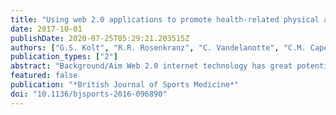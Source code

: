 ```yaml
---
title: "Using web 2.0 applications to promote health-related physical activity: Findings from the WALK 2.0 randomised controlled trial"
date: 2017-10-01
publishDate: 2020-07-25T05:29:21.203515Z
authors: ["G.S. Kolt", "R.R. Rosenkranz", "C. Vandelanotte", "C.M. Caperchione", "A.J. Maeder", "R. Tague", "T.N. Savage", "A. Van Itallie", "W.K. Mummery", "C. Oldmeadow", "M.J. Duncan"]
publication_types: ["2"]
abstract: "Background/Aim Web 2.0 internet technology has great potential in promoting physical activity. This trial investigated the effectiveness of a Web 2.0-based intervention on physical activity behaviour, and the impact on website usage and engagement. Methods 504 (328 women, 126 men) insufficiently active adult participants were randomly allocated to one f two web-based interventions or a paper-based Logbook group. The Web 1.0 group participated in the existing 10 000 Steps programme, while the Web 2.0 group participated in a Web 2.0-enabled physical activity intervention including user-to-user interaction through social networking capabilities. ActiGraph GT3X activity monitors were used to assess physical activity at four points across the intervention (0, 3, 12 and 18 months), and usage and engagement were assessed continuously through website usage statistics. Results Treatment groups differed significantly in trajectories of minutes/day of physical activity (p=0.0198), through a greater change at 3 months fo Web 2.0 than Web 1.0 (7.3 min/day, 95% CI 2.4 to 12.3). In the Web 2.0 group, physical activity increased at 3 (mean change 6.8 min/day, 95% CI 3.9 to 9.6) and 12 months (3.8 min/day, 95% CI 0.5 to 7.0), but not 18 months. The Logbook group also increased physical activity at 3 (4.8 min/day, 95% CI 1.8 to 7.7) and 12 months (4.9 min/day, 95% CI 0.7 to 9.1), but not 18 months. The Web 1.0 group increased physical activity at 12 months only (4.9 min/day, 95% CI 0.5 to 9.3). The Web 2.0 group demonstrated higher levels of website engagement (p=0.3964).Conclusions In comparison to a Web 1.0 intervention, a more interactive Web 2.0 intervention, as well as the paper-based Logbook intervention, improved physicalactivity in the short term, but that effect reduced over time, despite higher levels of engagement of the Web 2.0 group. Trial registration number ACTRN12611000157976."
featured: false
publication: "*British Journal of Sports Medicine*"
doi: "10.1136/bjsports-2016-096890"
---
```


